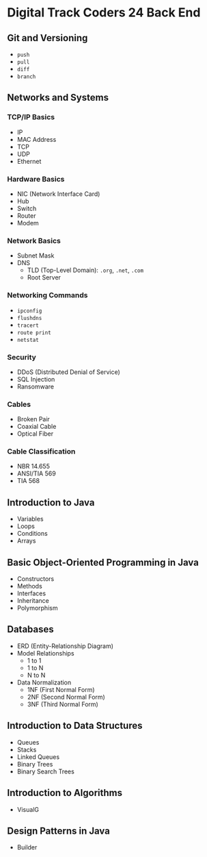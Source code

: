 # Digital Track Coders 24 Back End

## Git and Versioning

- `push`
- `pull`
- `diff`
- `branch`

## Networks and Systems

### TCP/IP Basics

- IP
- MAC Address
- TCP
- UDP
- Ethernet

### Hardware Basics

- NIC (Network Interface Card)
- Hub
- Switch
- Router
- Modem

### Network Basics

- Subnet Mask
- DNS
  - TLD (Top-Level Domain): `.org`, `.net`, `.com`
  - Root Server

### Networking Commands

- `ipconfig`
- `flushdns`
- `tracert`
- `route print`
- `netstat`

### Security

- DDoS (Distributed Denial of Service)
- SQL Injection
- Ransomware

### Cables

- Broken Pair
- Coaxial Cable
- Optical Fiber

### Cable Classification

- NBR 14.655
- ANSI/TIA 569
- TIA 568

## Introduction to Java

- Variables
- Loops
- Conditions
- Arrays

## Basic Object-Oriented Programming in Java

- Constructors
- Methods
- Interfaces
- Inheritance
- Polymorphism

## Databases

- ERD (Entity-Relationship Diagram)
- Model Relationships
  - 1 to 1
  - 1 to N
  - N to N
- Data Normalization
  - 1NF (First Normal Form)
  - 2NF (Second Normal Form)
  - 3NF (Third Normal Form)

## Introduction to Data Structures

- Queues
- Stacks
- Linked Queues
- Binary Trees
- Binary Search Trees

## Introduction to Algorithms

- VisualG

## Design Patterns in Java

- Builder
